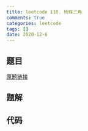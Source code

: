 ```yaml
---
title: leetcode 118. 杨辉三角
comments: true
categories: leetcode
tags: []
date: 2020-12-6
---
```


## 题目


[原题链接](http://leetcode-cn.com)
## 题解

## 代码
```cpp 

```